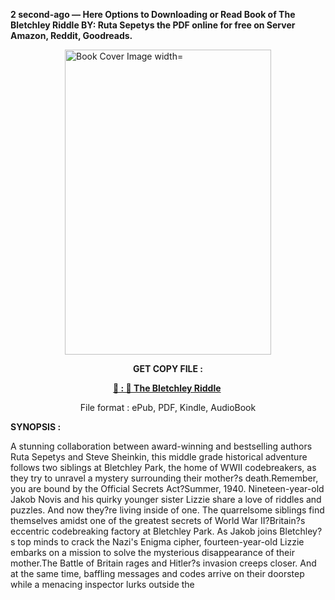 <p><strong>2 second-ago &mdash; Here Options to Downloading or Read Book of The Bletchley Riddle BY: Ruta Sepetys the PDF online for free on Server Amazon, Reddit, Goodreads.</strong></p><p><a href="https://uk.ebookarea.xyz/?book=205064698-the-bletchley-riddle"><img style="display: block; margin-left: auto; margin-right: auto;" src="https://i.gr-assets.com/images/S/compressed.photo.goodreads.com/books/1706204822l/205064698.jpg" alt="Book Cover Image width=" width="330" height="488" /></a></p><p style="text-align: center;"><strong>GET COPY FILE :</strong></p><p style="text-align: center;"><strong><a href="https://uk.ebookarea.xyz/?book=205064698-the-bletchley-riddle" target="_blank" rel="noopener">📢 : 🔗 The Bletchley Riddle</a>&nbsp;</strong></p><p style="text-align: center;">File format : ePub, PDF, Kindle, AudioBook</p><p><strong>SYNOPSIS :</strong></p><p>A stunning collaboration between award-winning and bestselling authors Ruta Sepetys and Steve Sheinkin, this middle grade historical adventure follows two siblings at Bletchley Park, the home of WWII codebreakers, as they try to unravel a mystery surrounding their mother?s death.Remember, you are bound by the Official Secrets Act?Summer, 1940. Nineteen-year-old Jakob Novis and his quirky younger sister Lizzie share a love of riddles and puzzles. And now they?re living inside of one. The quarrelsome siblings find themselves amidst one of the greatest secrets of World War II?Britain?s eccentric codebreaking factory at Bletchley Park. As Jakob joins Bletchley?s top minds to crack the Nazi's Enigma cipher, fourteen-year-old Lizzie embarks on a mission to solve the mysterious disappearance of their mother.The Battle of Britain rages and Hitler?s invasion creeps closer. And at the same time, baffling messages and codes arrive on their doorstep while a menacing inspector lurks outside the </p>
